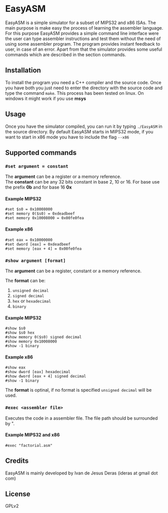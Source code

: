 # EasyASM

EasyASM is a simple simulator for a subset of MIPS32 and x86 ISAs.  The main purpose is make easy the process
of learning the assembler language.  For this purpose EasyASM provides a simple command line interface were the
user can type assembler instructions and test them without the need of using some assembler program.  The program
provides instant feedback to user, in case of an error.  Apart from that the simulator provides some useful commands
which are described in the section commands.

## Installation

To install the program you need a C++ compiler and the source code.  Once you have both you just need to enter
the directory with the source code and type the command `make`.  This process has been tested on linux.  On 
windows it might work if you use **msys**

## Usage

Once you have the simulator compiled, you can run it by typing `./EasyASM` in the source directory.  By default
EasyASM starts in MIPS32 mode, if you want to start in x86 mode you have to include the flag `--x86`

## Supported commands

### `#set argument = constant`

The **argument** can be a register or a memory reference.  
The **constant** can be any 32 bits constant in base 2, 10 or 16.  For base use the prefix **0b** and for base 16 **0x**

#### Example MIPS32

```
#set $s0 = 0x10008000
#set memory 0($s0) = 0xdeadbeef
#set memory 0x10008000 = 0x00fe0fea
```

#### Example x86

```
#set eax = 0x10000000
#set dword [eax] = 0xdeadbeef
#set memory [eax + 4] = 0x00fe0fea
```

### `#show argument [format]`

The **argument** can be a register, constant or a memory reference.  

The **format** can be:

1. `unsigned decimal`
2. `signed decimal`
3. `hex` or `hexadecimal`
4. `binary`

#### Example MIPS32

```
#show $s0
#show $s0 hex
#show memory 0($s0) signed decimal
#show memory 0x10008000
#show -1 binary
```

#### Example x86

```
#show eax
#show dword [eax] hexadecimal
#show dword [eax + 4] signed decimal
#show -1 binary
```

The **format** is optinal, if no format is specified `unsigned decimal` will be used.

### `#exec <assembler file>`
Executes the code in a assembler file.  The file path should be surrounded by ".

#### Example MIPS32 and x86

```
#exec "factorial.asm"
```

## Credits

EasyASM is mainly developed by Ivan de Jesus Deras (ideras at gmail dot com)

## License

GPLv2